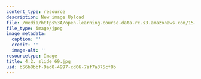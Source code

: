 ```yaml
---
content_type: resource
description: New image Upload
file: /media/https%3A/open-learning-course-data-rc.s3.amazonaws.com/15-s21-nuts-and-bolts-of-business-plans-january-iap-2014/b56b8bbf9ad84997cd067af7a375cf8b_4.2._slide_69.jpg
file_type: image/jpeg
image_metadata:
  caption: ''
  credit: ''
  image-alt: ''
resourcetype: Image
title: 4.2._slide_69.jpg
uid: b56b8bbf-9ad8-4997-cd06-7af7a375cf8b
---
```

